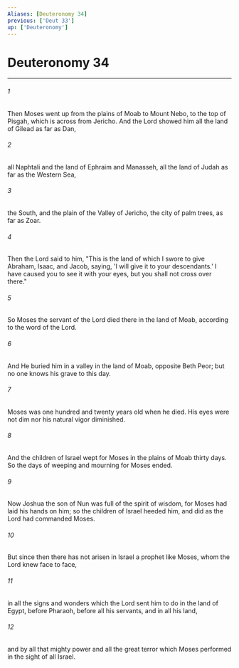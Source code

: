 ```yaml
---
Aliases: [Deuteronomy 34]
previous: ['Deut 33']
up: ['Deuteronomy']
---
```

# Deuteronomy 34

***


###### 1 
Then Moses went up from the plains of Moab to Mount Nebo, to the top of Pisgah, which is across from Jericho. And the Lord showed him all the land of Gilead as far as Dan, 

###### 2 
all Naphtali and the land of Ephraim and Manasseh, all the land of Judah as far as the Western Sea, 

###### 3 
the South, and the plain of the Valley of Jericho, the city of palm trees, as far as Zoar. 

###### 4 
Then the Lord said to him, "This is the land of which I swore to give Abraham, Isaac, and Jacob, saying, 'I will give it to your descendants.' I have caused you to see it with your eyes, but you shall not cross over there." 

###### 5 
So Moses the servant of the Lord died there in the land of Moab, according to the word of the Lord. 

###### 6 
And He buried him in a valley in the land of Moab, opposite Beth Peor; but no one knows his grave to this day. 

###### 7 
Moses was one hundred and twenty years old when he died. His eyes were not dim nor his natural vigor diminished. 

###### 8 
And the children of Israel wept for Moses in the plains of Moab thirty days. So the days of weeping and mourning for Moses ended. 

###### 9 
Now Joshua the son of Nun was full of the spirit of wisdom, for Moses had laid his hands on him; so the children of Israel heeded him, and did as the Lord had commanded Moses. 

###### 10 
But since then there has not arisen in Israel a prophet like Moses, whom the Lord knew face to face, 

###### 11 
in all the signs and wonders which the Lord sent him to do in the land of Egypt, before Pharaoh, before all his servants, and in all his land, 

###### 12 
and by all that mighty power and all the great terror which Moses performed in the sight of all Israel.
